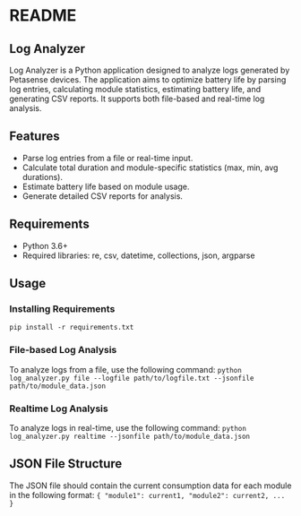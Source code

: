# README

## Log Analyzer

Log Analyzer is a Python application designed to analyze logs generated by Petasense devices. The application aims to optimize battery life by parsing log entries, calculating module statistics, estimating battery life, and generating CSV reports. It supports both file-based and real-time log analysis.

## Features

- Parse log entries from a file or real-time input.
- Calculate total duration and module-specific statistics (max, min, avg durations).
- Estimate battery life based on module usage.
- Generate detailed CSV reports for analysis.

## Requirements

- Python 3.6+
- Required libraries: re, csv, datetime, collections, json, argparse

## Usage

### Installing Requirements
`pip install -r requirements.txt`

### File-based Log Analysis
To analyze logs from a file, use the following command:
	`python log_analyzer.py file --logfile path/to/logfile.txt --jsonfile path/to/module_data.json
`
### Realtime Log Analysis
To analyze logs in real-time, use the following command:
`python log_analyzer.py realtime --jsonfile path/to/module_data.json
`

## JSON File Structure
The JSON file should contain the current consumption data for each module in the following format:
`{
    "module1": current1,
    "module2": current2,
    ...
}`



